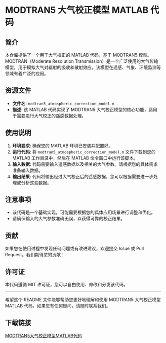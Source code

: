 # MODTRAN5 大气校正模型 MATLAB 代码

## 简介

本仓库提供了一个用于大气校正的 MATLAB 代码，基于 MODTRAN5 模型。MODTRAN（Moderate Resolution Transmission）是一个广泛使用的大气传输模型，用于模拟大气对辐射的吸收和散射效应。该模型在遥感、气象、环境监测等领域有着广泛的应用。

## 资源文件

- **文件名**: `modtran5_atmospheric_correction_model.m`
- **描述**: 该 MATLAB 代码实现了 MODTRAN5 大气校正模型的核心功能，适用于需要进行大气校正的遥感数据处理。

## 使用说明

1. **环境要求**: 确保您的 MATLAB 环境已安装并配置好。
2. **运行代码**: 将 `modtran5_atmospheric_correction_model.m` 文件下载到您的 MATLAB 工作目录中，然后在 MATLAB 命令窗口中运行该脚本。
3. **输入数据**: 代码需要输入遥感数据以及相关的大气参数。请根据您的具体需求准备输入数据。
4. **输出结果**: 代码将输出经过大气校正后的遥感数据，您可以根据需要进一步处理或分析这些数据。

## 注意事项

- 该代码是一个基础实现，可能需要根据您的具体应用场景进行调整和优化。
- 请确保输入的大气参数准确无误，以获得可靠的校正结果。

## 贡献

如果您在使用过程中发现任何问题或有改进建议，欢迎提交 Issue 或 Pull Request。我们期待您的贡献！

## 许可证

本代码遵循 MIT 许可证，您可以自由使用、修改和分发该代码。

---

希望这个 README 文件能够帮助您更好地理解和使用 MODTRAN5 大气校正模型 MATLAB 代码。如果您有任何疑问，请随时联系我们。

## 下载链接

[MODTRAN5大气校正模型MATLAB代码](https://pan.quark.cn/s/3e8d8545a5a6)